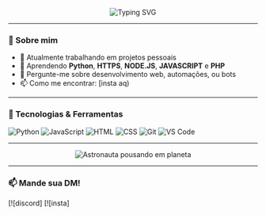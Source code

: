<p align="center">
  <img src="https://readme-typing-svg.demolab.com?font=Fira+Code&duration=3000&pause=500&color=F7A41D&center=true&vCenter=true&multiline=true&width=600&height=100&lines=Olá%2C+eu+sou+um+desenvolvedor!;Interessado+por+tecnologia+e+inovação.;Bem-vindo+ao+meu+GitHub+profile!+👨‍💻" alt="Typing SVG" />
</p>

---

### 👋 Sobre mim

- 🔭 Atualmente trabalhando em projetos pessoais
- 🌱 Aprendendo **Python**, **HTTPS**, **NODE.JS**, **JAVASCRIPT** e **PHP**
- 💬 Pergunte-me sobre desenvolvimento web, automações, ou bots
- 📫 Como me encontrar: [insta aq)

---

### 🚀 Tecnologias & Ferramentas 

![Python](https://img.shields.io/badge/Python-3670A0?style=for-the-badge&logo=python&logoColor=ffdd54)
![JavaScript](https://img.shields.io/badge/JavaScript-F7DF1E?style=for-the-badge&logo=javascript&logoColor=black)
![HTML](https://img.shields.io/badge/HTML5-E34F26?style=for-the-badge&logo=html5&logoColor=white)
![CSS](https://img.shields.io/badge/CSS3-1572B6?style=for-the-badge&logo=css3&logoColor=white)
![Git](https://img.shields.io/badge/GIT-E44C30?style=for-the-badge&logo=git&logoColor=white)
![VS Code](https://img.shields.io/badge/VSCode-007ACC?style=for-the-badge&logo=visual-studio-code&logoColor=white)

---

<p align="center">
  <img src="astronaut_landing.gif" alt="Astronauta pousando em planeta" />
</p>

---

### 📫 Mande sua DM!

[![discord]
[![insta]
